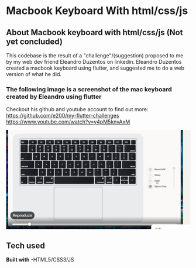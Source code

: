 # **Macbook Keyboard With html/css/js**

## **About Macbook keyboard with html/css/js** (Not yet concluded)

This codebase is the result of a "challenge"/(suggestion) proposed to me by my web dev friend Eleandro Duzentos on linkedin. Eleandro Duzentos created
a macbook keyboard using flutter, and suggested me to do a web version of what he did.

### **The following image is a screenshot of the mac keyboard created by Eleandro using flutter**

 Checkout his github and youtube account to find out more:
 </br>https://github.com/e200/my-flutter-challenges </br>
 https://www.youtube.com/watch?v=y4pM5knvAxM
 
![user-interface-screenshot](https://github.com/Matiastomas/mac-keyboard-html-css-js/blob/main/img/ch.PNG) 

## **Tech used**  

**Built with**
    -HTML5/CSS3/JS
